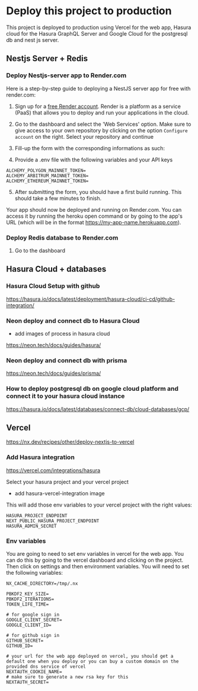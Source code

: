 # Deploy this project to production

This project is deployed to production using Vercel for the web app, Hasura cloud for the Hasura GraphQL Server and Google Cloud for the postgresql db and nest js server.

## Nestjs Server + Redis

### Deploy Nestjs-server app to Render.com

Here is a step-by-step guide to deploying a NestJS server app for free with render.com:

1. Sign up for a [free Render account](https://dashboard.render.com/). Render is a platform as a service (PaaS) that allows you to deploy and run your applications in the cloud.

2. Go to the dashboard and select the 'Web Services' option. Make sure to give access to your own repository by clicking on the option `Configure account` on the right. Select your repository and continue

3. Fill-up the form with the corresponding informations as such:

4. Provide a .env file with the following variables and your API keys

```.env
ALCHEMY_POLYGON_MAINNET_TOKEN=
ALCHEMY_ARBITRUM_MAINNET_TOKEN=
ALCHEMY_ETHEREUM_MAINNET_TOKEN=
```

5. After submitting the form, you should have a first build running. This should take a few minutes to finish.

Your app should now be deployed and running on Render.com. You can access it by running the heroku open command or by going to the app's URL (which will be in the format https://my-app-name.herokuapp.com).

### Deploy Redis database to Render.com

1. Go to the dashboard

## Hasura Cloud + databases

### Hasura Cloud Setup with github

https://hasura.io/docs/latest/deployment/hasura-cloud/ci-cd/github-integration/

### Neon deploy and connect db to Hasura Cloud

- add images of process in hasura cloud

https://neon.tech/docs/guides/hasura/

### Neon deploy and connect db with prisma

https://neon.tech/docs/guides/prisma/

### How to deploy postgresql db on google cloud platform and connect it to your hasura cloud instance

https://hasura.io/docs/latest/databases/connect-db/cloud-databases/gcp/

## Vercel

https://nx.dev/recipes/other/deploy-nextjs-to-vercel

### Add Hasura integration

https://vercel.com/integrations/hasura

Select your hasura project and your vercel project

- add hasura-vercel-integration image

This will add those env variables to your vercel project with the right values:

```.env
HASURA_PROJECT_ENDPOINT
NEXT_PUBLIC_HASURA_PROJECT_ENDPOINT
HASURA_ADMIN_SECRET
```

### Env variables

You are going to need to set env variables in vercel for the web app. You can do this by going to the vercel dashboard and clicking on the project. Then click on settings and then environment variables. You will need to set the following variables:

```.env
NX_CACHE_DIRECTORY=/tmp/.nx

PBKDF2_KEY_SIZE=
PBKDF2_ITERATIONS=
TOKEN_LIFE_TIME=

# for google sign in
GOOGLE_CLIENT_SECRET=
GOOGLE_CLIENT_ID=

# for github sign in
GITHUB_SECRET=
GITHUB_ID=

# your url for the web app deployed on vercel, you should get a default one when you deploy or you can buy a custom domain on the provided dns service of vercel
NEXTAUTH_COOKIE_NAME=
# make sure to generate a new rsa key for this
NEXTAUTH_SECRET=
```
